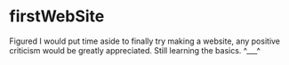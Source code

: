 # firstWebSite
Figured I would put time aside to finally try making a website, any positive criticism would be greatly appreciated. Still learning the basics. ^___^

